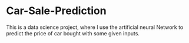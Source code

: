 # Car-Sale-Prediction
This is a data science project, where I use the artificial neural Network to predict the price of car bought with some given inputs.
